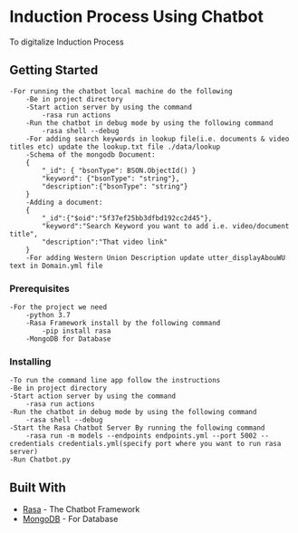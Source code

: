 # Induction Process Using Chatbot

To digitalize Induction Process

## Getting Started

	-For running the chatbot local machine do the following
		-Be in project directory
		-Start action server by using the command
			-rasa run actions
		-Run the chatbot in debug mode by using the following command
			-rasa shell --debug
		-For adding search keywords in lookup file(i.e. documents & video titles etc) update the lookup.txt file ./data/lookup
		-Schema of the mongodb Document:
		{
			"_id": { "bsonType": BSON.ObjectId() }
			"keyword": {"bsonType": "string"},
			"description":{"bsonType": "string"}
		}
		-Adding a document: 
		{
			"_id":{"$oid":"5f37ef25bb3dfbd192cc2d45"},
			"keyword":"Search Keyword you want to add i.e. video/document title",
			"description":"That video link"
		}
		-For adding Western Union Description update utter_displayAbouWU text in Domain.yml file
		
### Prerequisites
	-For the project we need
		-python 3.7
		-Rasa Framework install by the following command
			-pip install rasa
		-MongoDB for Database
### Installing
	-To run the command line app follow the instructions
	-Be in project directory
	-Start action server by using the command
		-rasa run actions
	-Run the chatbot in debug mode by using the following command
		-rasa shell --debug
	-Start the Rasa Chatbot Server By running the following command
		-rasa run -m models --endpoints endpoints.yml --port 5002 --credentials credentials.yml(specify port where you want to run rasa server)
	-Run Chatbot.py

## Built With

* [Rasa](https://rasa.com/docs/) - The Chatbot Framework
* [MongoDB](https://api.mongodb.com/python/current/tutorial.html) - For Database
